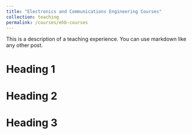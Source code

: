 ```yaml
---
title: "Electronics and Communications Engineering Courses"
collection: teaching
permalink: /courses/ehb-courses
---
```


This is a description of a teaching experience. You can use markdown like any other post.

Heading 1
======

Heading 2
======

Heading 3
======
